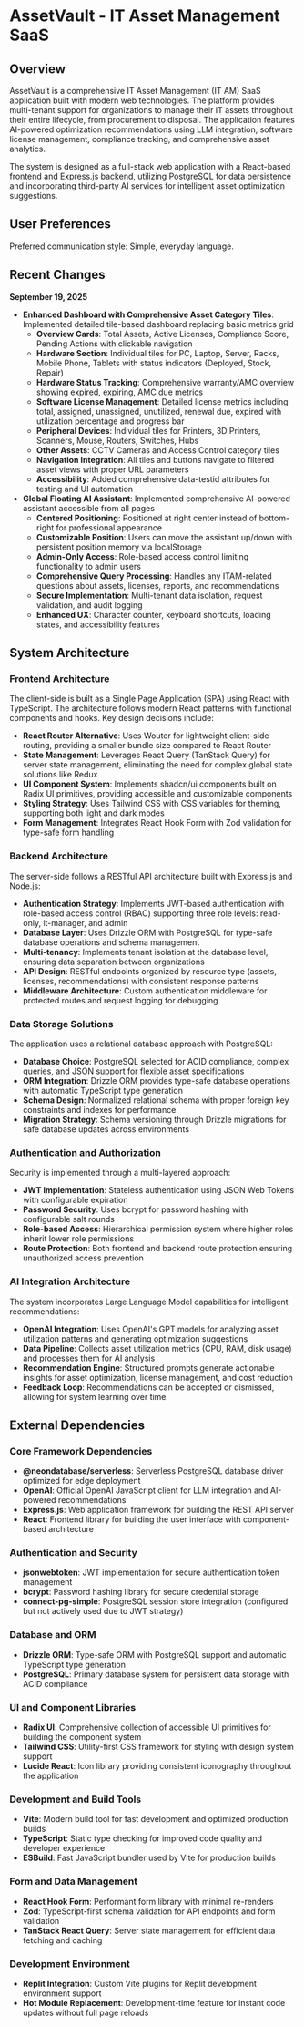 # AssetVault - IT Asset Management SaaS

## Overview

AssetVault is a comprehensive IT Asset Management (IT AM) SaaS application built with modern web technologies. The platform provides multi-tenant support for organizations to manage their IT assets throughout their entire lifecycle, from procurement to disposal. The application features AI-powered optimization recommendations using LLM integration, software license management, compliance tracking, and comprehensive asset analytics.

The system is designed as a full-stack web application with a React-based frontend and Express.js backend, utilizing PostgreSQL for data persistence and incorporating third-party AI services for intelligent asset optimization suggestions.

## User Preferences

Preferred communication style: Simple, everyday language.

## Recent Changes

**September 19, 2025**
- **Enhanced Dashboard with Comprehensive Asset Category Tiles**: Implemented detailed tile-based dashboard replacing basic metrics grid
  - **Overview Cards**: Total Assets, Active Licenses, Compliance Score, Pending Actions with clickable navigation
  - **Hardware Section**: Individual tiles for PC, Laptop, Server, Racks, Mobile Phone, Tablets with status indicators (Deployed, Stock, Repair)
  - **Hardware Status Tracking**: Comprehensive warranty/AMC overview showing expired, expiring, AMC due metrics
  - **Software License Management**: Detailed license metrics including total, assigned, unassigned, unutilized, renewal due, expired with utilization percentage and progress bar
  - **Peripheral Devices**: Individual tiles for Printers, 3D Printers, Scanners, Mouse, Routers, Switches, Hubs
  - **Other Assets**: CCTV Cameras and Access Control category tiles
  - **Navigation Integration**: All tiles and buttons navigate to filtered asset views with proper URL parameters
  - **Accessibility**: Added comprehensive data-testid attributes for testing and UI automation
- **Global Floating AI Assistant**: Implemented comprehensive AI-powered assistant accessible from all pages
  - **Centered Positioning**: Positioned at right center instead of bottom-right for professional appearance
  - **Customizable Position**: Users can move the assistant up/down with persistent position memory via localStorage
  - **Admin-Only Access**: Role-based access control limiting functionality to admin users
  - **Comprehensive Query Processing**: Handles any ITAM-related questions about assets, licenses, reports, and recommendations
  - **Secure Implementation**: Multi-tenant data isolation, request validation, and audit logging
  - **Enhanced UX**: Character counter, keyboard shortcuts, loading states, and accessibility features

## System Architecture

### Frontend Architecture
The client-side is built as a Single Page Application (SPA) using React with TypeScript. The architecture follows modern React patterns with functional components and hooks. Key design decisions include:

- **React Router Alternative**: Uses Wouter for lightweight client-side routing, providing a smaller bundle size compared to React Router
- **State Management**: Leverages React Query (TanStack Query) for server state management, eliminating the need for complex global state solutions like Redux
- **UI Component System**: Implements shadcn/ui components built on Radix UI primitives, providing accessible and customizable components
- **Styling Strategy**: Uses Tailwind CSS with CSS variables for theming, supporting both light and dark modes
- **Form Management**: Integrates React Hook Form with Zod validation for type-safe form handling

### Backend Architecture
The server-side follows a RESTful API architecture built with Express.js and Node.js:

- **Authentication Strategy**: Implements JWT-based authentication with role-based access control (RBAC) supporting three role levels: read-only, it-manager, and admin
- **Database Layer**: Uses Drizzle ORM with PostgreSQL for type-safe database operations and schema management
- **Multi-tenancy**: Implements tenant isolation at the database level, ensuring data separation between organizations
- **API Design**: RESTful endpoints organized by resource type (assets, licenses, recommendations) with consistent response patterns
- **Middleware Architecture**: Custom authentication middleware for protected routes and request logging for debugging

### Data Storage Solutions
The application uses a relational database approach with PostgreSQL:

- **Database Choice**: PostgreSQL selected for ACID compliance, complex queries, and JSON support for flexible asset specifications
- **ORM Integration**: Drizzle ORM provides type-safe database operations with automatic TypeScript type generation
- **Schema Design**: Normalized relational schema with proper foreign key constraints and indexes for performance
- **Migration Strategy**: Schema versioning through Drizzle migrations for safe database updates across environments

### Authentication and Authorization
Security is implemented through a multi-layered approach:

- **JWT Implementation**: Stateless authentication using JSON Web Tokens with configurable expiration
- **Password Security**: Uses bcrypt for password hashing with configurable salt rounds
- **Role-based Access**: Hierarchical permission system where higher roles inherit lower role permissions
- **Route Protection**: Both frontend and backend route protection ensuring unauthorized access prevention

### AI Integration Architecture
The system incorporates Large Language Model capabilities for intelligent recommendations:

- **OpenAI Integration**: Uses OpenAI's GPT models for analyzing asset utilization patterns and generating optimization suggestions
- **Data Pipeline**: Collects asset utilization metrics (CPU, RAM, disk usage) and processes them for AI analysis
- **Recommendation Engine**: Structured prompts generate actionable insights for asset optimization, license management, and cost reduction
- **Feedback Loop**: Recommendations can be accepted or dismissed, allowing for system learning over time

## External Dependencies

### Core Framework Dependencies
- **@neondatabase/serverless**: Serverless PostgreSQL database driver optimized for edge deployment
- **OpenAI**: Official OpenAI JavaScript client for LLM integration and AI-powered recommendations
- **Express.js**: Web application framework for building the REST API server
- **React**: Frontend library for building the user interface with component-based architecture

### Authentication and Security
- **jsonwebtoken**: JWT implementation for secure authentication token management
- **bcrypt**: Password hashing library for secure credential storage
- **connect-pg-simple**: PostgreSQL session store integration (configured but not actively used due to JWT strategy)

### Database and ORM
- **Drizzle ORM**: Type-safe ORM with PostgreSQL support and automatic TypeScript type generation
- **PostgreSQL**: Primary database system for persistent data storage with ACID compliance

### UI and Component Libraries
- **Radix UI**: Comprehensive collection of accessible UI primitives for building the component system
- **Tailwind CSS**: Utility-first CSS framework for styling with design system support
- **Lucide React**: Icon library providing consistent iconography throughout the application

### Development and Build Tools
- **Vite**: Modern build tool for fast development and optimized production builds
- **TypeScript**: Static type checking for improved code quality and developer experience
- **ESBuild**: Fast JavaScript bundler used by Vite for production builds

### Form and Data Management
- **React Hook Form**: Performant form library with minimal re-renders
- **Zod**: TypeScript-first schema validation for API endpoints and form validation
- **TanStack React Query**: Server state management for efficient data fetching and caching

### Development Environment
- **Replit Integration**: Custom Vite plugins for Replit development environment support
- **Hot Module Replacement**: Development-time feature for instant code updates without full page reloads